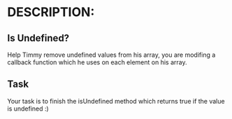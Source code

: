 # DESCRIPTION:

## Is Undefined?

Help Timmy remove undefined values from his array, you are modifing a callback function which he uses on each element on his array.

## Task

Your task is to finish the isUndefined method which returns true if the value is undefined :)
